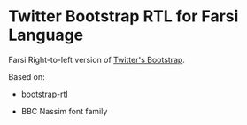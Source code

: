 Twitter Bootstrap RTL for Farsi Language
=====================

Farsi Right-to-left version of [Twitter's Bootstrap](https://github.com/twitter/bootstrap/).

Based on:

*	[bootstrap-rtl](https://github.com/donaldducky/bootstrap-rtl)

* BBC Nassim font family
